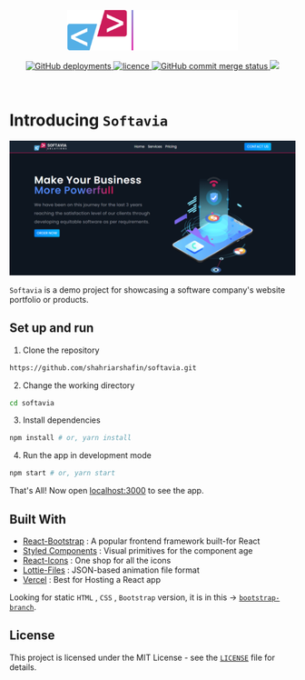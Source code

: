 <p align="center">
    <img src="./src/assets/images/logo.svg" alt="Logo" width="300">
</p>

<p align="center">
<a href="" target="blank">
<img alt="GitHub deployments" src="https://img.shields.io/github/deployments/shahriarshafin/softavia/production?label=vercel&logo=vercel&logoColor=vercel&style=flat-square">
</a>
<a href="https://github.com/shahriarshafin/softavia/blob/master/LICENSE" target="blank">
<img src="https://img.shields.io/badge/License-MIT-blue?style=flat-square" alt="licence" />
</a>
<a href="https://github.com/shahriarshafin/softavia/commits/master" target="blank">
<img alt="GitHub commit merge status" src="https://img.shields.io/github/commit-status/shahriarshafin/softavia/master/efc47576d96123509711d275c6fe613a3bfe4b94?style=flat-square"/>
</a>
<a href="https://twitter.com/intent/tweet?text=👋%20Check%20this%20amazing%20app!%20https://softavia.vercel.app/,%20created%20by%20@connectshafin">
<img src="https://img.shields.io/twitter/url?label=Share%20on%20Twitter&style=social&url=https%3A%2F%2Fgithub.com%2Fshahriar%2Fshafin">
</a>
</p>

<br/>

# Introducing `Softavia`

<p align="center">
    <img src="./src/assets/images/screenshot.png" alt="Logo" width="" height="">
</p>

`Softavia` is a demo project for showcasing a software company's website portfolio or products.

## Set up and run

1. Clone the repository

```bash
https://github.com/shahriarshafin/softavia.git
```

2. Change the working directory

```bash
cd softavia
```

3. Install dependencies

```bash
npm install # or, yarn install
```

4. Run the app in development mode

```bash
npm start # or, yarn start
```

That's All! Now open [localhost:3000](http://localhost:3000/) to see the app.

## Built With

- [React-Bootstrap](https://react-bootstrap.github.io/) : A popular frontend framework built-for React
- [Styled Components](https://styled-components.com/) : Visual primitives for the component age
- [React-Icons](https://react-icons.github.io/react-icons/) : One shop for all the icons
- [Lottie-Files](https://lottiefiles.com/) : JSON-based animation file format
- [Vercel](http://vercel.com/) : Best for Hosting a React app

Looking for static `HTML` , `CSS` , `Bootstrap` version, it is in this -> [`bootstrap-branch`](https://github.com/shahriarshafin/softavia/tree/bootstrap).

## License

This project is licensed under the MIT License - see the [`LICENSE`](LICENSE) file for details.
